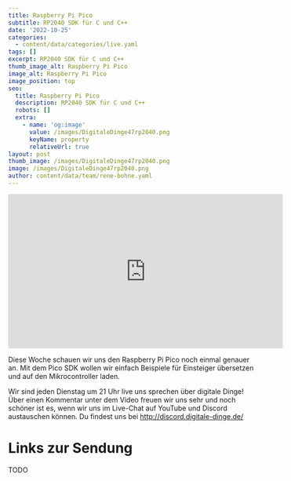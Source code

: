 ```yaml
---
title: Raspberry Pi Pico
subtitle: RP2040 SDK für C und C++
date: '2022-10-25'
categories:
  - content/data/categories/live.yaml
tags: []
excerpt: RP2040 SDK für C und C++
thumb_image_alt: Raspberry Pi Pico
image_alt: Raspberry Pi Pico
image_position: top
seo:
  title: Raspberry Pi Pico
  description: RP2040 SDK für C und C++
  robots: []
  extra:
    - name: 'og:image'
      value: /images/DigitaleDinge47rp2040.png
      keyName: property
      relativeUrl: true
layout: post
thumb_image: /images/DigitaleDinge47rp2040.png
image: /images/DigitaleDinge47rp2040.png
author: content/data/team/rene-bohne.yaml
---
```

<iframe width="560" height="315"
src="https://www.youtube-nocookie.com/embed/MetRHwAH_Jg?modestbranding=1"
frameborder="0" allow="accelerometer; autoplay; encrypted-media;
gyroscope; picture-in-picture" allowfullscreen>\\\</iframe>

Diese Woche schauen wir uns den Raspberry Pi Pico noch einmal genauer an. Mit dem Pico SDK wollen wir einfach Beispiele für Einsteiger übersetzen und auf den Mikrocontroller laden. 

Wir sind jeden Dienstag um 21 Uhr live uns sprechen über digitale Dinge! Über einen Kommentar unter dem Video freuen wir uns sehr und noch schöner ist es, wenn wir uns im Live-Chat auf YouTube und Discord austauschen können. Du findest uns bei http://discord.digitale-dinge.de/

# Links zur Sendung

TODO